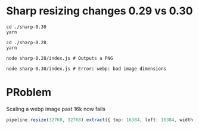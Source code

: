 # Sharp resizing changes 0.29 vs 0.30


```
cd ./sharp-0.30
yarn

cd ./sharp-0.28
yarn
```


```
node sharp-0.28/index.js # Outputs a PNG

node sharp-0.30/index.js # Error: webp: bad image dimensions
```

# PRoblem

Scaling a webp image past 16k now fails

```typescript
pipeline.resize(32768, 32768).extract({ top: 16384, left: 16384, width: 1024, height: 1024 })
```